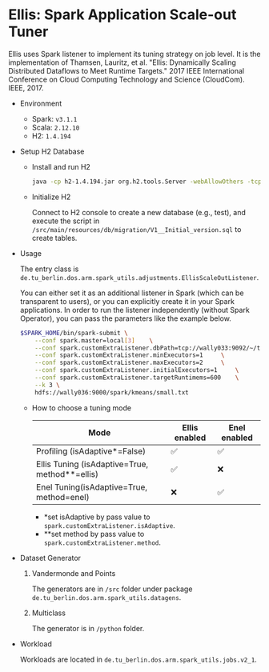 # Ellis: Spark Application Scale-out Tuner

Ellis uses Spark listener to implement its tuning strategy on job level.
It is the implementation of
Thamsen, Lauritz, et al. "Ellis: Dynamically Scaling Distributed Dataflows to Meet Runtime Targets." 2017 IEEE International Conference on Cloud Computing Technology and Science (CloudCom). IEEE, 2017.


* Environment
  
  - Spark: `v3.1.1`
  - Scala: `2.12.10`
  - H2:    `1.4.194`
    

* Setup H2 Database
  
  * Install and run H2
    
    ```bash
    java -cp h2-1.4.194.jar org.h2.tools.Server -webAllowOthers -tcpAllowOthers
    ```
    
  * Initialize H2
    
    Connect to H2 console to create a new database (e.g., test), and execute the script in  `/src/main/resources/db/migration/V1__Initial_version.sql` to create tables.
  

* Usage
  
    The entry class is `de.tu_berlin.dos.arm.spark_utils.adjustments.EllisScaleOutListener`.
    
    You can either set it as an additional listener in Spark (which can be transparent to users), or you can explicitly create it in your Spark applications.
    In order to run the listener independently (without Spark Operator), you can pass the parameters like the example below.
  
    ```bash
    $SPARK_HOME/bin/spark-submit \
        --conf spark.master=local[3] 	\
        --conf spark.customExtraListener.dbPath=tcp://wally033:9092/~/test 	\
        --conf spark.customExtraListener.minExecutors=1 	\
        --conf spark.customExtraListener.maxExecutors=2 	\
        --conf spark.customExtraListener.initialExecutors=1 	\
        --conf spark.customExtraListener.targetRuntimems=600	\
        --k 3 \
        hdfs://wally036:9000/spark/kmeans/small.txt
    ```
  
  * How to choose a tuning mode
  
    Mode | Ellis enabled | Enel enabled
    ---| ---| ---
    Profiling (isAdaptive*=False)|✅|✅
    Ellis Tuning (isAdaptive=True, method**=ellis)|✅|❌ 
    Enel Tuning(isAdaptive=True, method=enel)|❌|✅
  
    * *set isAdaptive by pass value to `spark.customExtraListener.isAdaptive`.
    * **set method by pass value to `spark.customExtraListener.method`.
  
* Dataset Generator
  
  1. Vandermonde and Points 
    
      The generators are in `/src` folder under package `de.tu_berlin.dos.arm.spark_utils.datagens`.  
  
  2. Multiclass
  
      The generator is in `/python` folder.


* Workload
  
  Workloads are located in `de.tu_berlin.dos.arm.spark_utils.jobs.v2_1`.